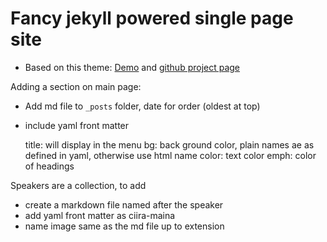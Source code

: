 Fancy jekyll powered single page site
======================


- Based on this theme: [Demo](http://t413.com/SinglePaged) and  [github project page](https://github.com/t413/SinglePaged)


Adding a section on main page:
 - Add md file to `_posts` folder, date for order (oldest at top)
 - include yaml front matter
 
    title: will display in the menu
    bg: back ground color, plain names ae as defined in yaml, otherwise use html name
    color: text color
    emph: color of headings

Speakers are a collection, to add 
 - create a markdown file named after the speaker
 - add yaml front matter as ciira-maina
 - name image same as the md file up to extension
